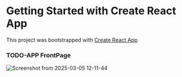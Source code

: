 # Getting Started with Create React App

This project was bootstrapped with [Create React App](https://github.com/facebook/create-react-app)

### TODO-APP FrontPage

![Screenshot from 2025-03-05 12-11-44](https://github.com/user-attachments/assets/0f3f5957-a596-4163-9068-b8a32b082cdd)
